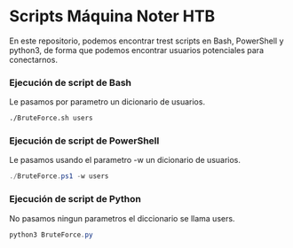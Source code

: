 # Scripts Máquina Noter HTB 

En este repositorio, podemos encontrar trest scripts en Bash, PowerShell y python3, de forma que podemos encontrar usuarios potenciales para conectarnos. 

### Ejecución de script de Bash 
Le pasamos por parametro un dicionario de usuarios.
```bash
./BruteForce.sh users
```

### Ejecución de script de PowerShell
Le pasamos usando el parametro -w un dicionario de usuarios.
```powershell
./BruteForce.ps1 -w users
```

### Ejecución de script de Python
No pasamos ningun parametros el diccionario se llama users. 
```powershell
python3 BruteForce.py
```
